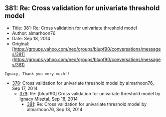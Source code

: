 ## 381: Re: Cross validation for univariate threshold model

- Title: 381: Re: Cross validation for univariate threshold model
- Author: almarhoon76
- Date: Sep 18, 2014
- Original: [https://groups.yahoo.com/neo/groups/blupf90/conversations/messages/381](https://groups.yahoo.com/neo/groups/blupf90/conversations/messages/381)

```
Ignacy, Thank you very much!!
```

- [378](0378.md): Cross validation for univariate threshold model by almarhoon76, Sep 17, 2014
    - [379](0379.md): Re: [blupf90] Cross validation for univariate threshold model by Ignacy Misztal, Sep 18, 2014
        - [381](0381.md): Re: Cross validation for univariate threshold model by almarhoon76, Sep 18, 2014
